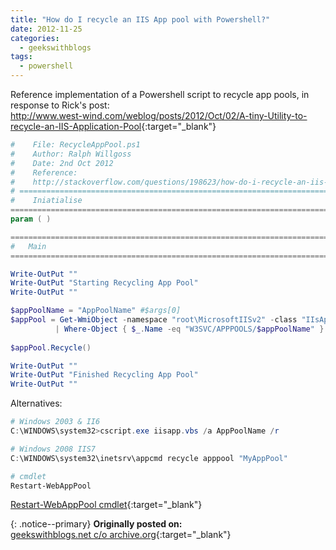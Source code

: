 ```yaml
---
title: "How do I recycle an IIS App pool with Powershell?"
date: 2012-11-25
categories:
  - geekswithblogs
tags:
  - powershell
---
```


Reference implementation of a Powershell script to recycle app pools, in response to Rick's post:  
<http://www.west-wind.com/weblog/posts/2012/Oct/02/A-tiny-Utility-to-recycle-an-IIS-Application-Pool>{:target="_blank"}

``` powershell
#    File: RecycleAppPool.ps1
#    Author: Ralph Willgoss
#    Date: 2nd Oct 2012
#    Reference:
#    http://stackoverflow.com/questions/198623/how-do-i-recycle-an-iis-apppool-with-powershell
# =============================================================================
#    Iniatialise
=============================================================================
param ( )

=============================================================================
#   Main
=============================================================================

Write-OutPut ""
Write-OutPut "Starting Recycling App Pool"
Write-OutPut ""

$appPoolName = "AppPoolName" #$args[0]
$appPool = Get-WmiObject -namespace "root\MicrosoftIISv2" -class "IIsApplicationPool"
          | Where-Object { $_.Name -eq "W3SVC/APPPOOLS/$appPoolName" }
          
$appPool.Recycle()

Write-OutPut ""
Write-OutPut "Finished Recycling App Pool"
Write-OutPut ""
```

Alternatives:

``` powershell
# Windows 2003 & II6
C:\WINDOWS\system32>cscript.exe iisapp.vbs /a AppPoolName /r
```

``` powershell
# Windows 2008 IIS7
C:\WINDOWS\system32\inetsrv\appcmd recycle apppool "MyAppPool"
```

``` powershell
# cmdlet
Restart-WebAppPool
```
[Restart-WebAppPool cmdlet](https://docs.microsoft.com/en-us/previous-versions/windows/it-pro/windows-server-2008-R2-and-2008/ee790580(v=technet.10)){:target="_blank"}


{: .notice--primary}
<strong>Originally posted on:</strong>  
[geekswithblogs.net c/o archive.org](https://web.archive.org/web/20200808192711/http://geekswithblogs.net/rwillgoss/archive/2012/11/25/how-do-i-recycle-an-iis-app-pool-with-powershell.aspx){:target="_blank"}